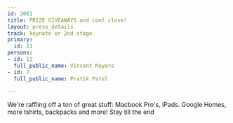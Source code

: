 ```yaml
---
id: 2061
title: PRIZE GIVEAWAYS and conf close!
layout: preso_details
track: keynote or 2nd stage
primary:
  id: 11
persons:
- id: 11
  full_public_name: Vincent Mayers
- id: 7
  full_public_name: Pratik Patel

---
```

We're raffling off a ton of great stuff: Macbook Pro's, iPads. Google Homes, more tshirts, backpacks and more! Stay till the end